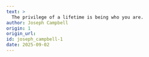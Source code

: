 ```yaml
---
text: >
  The privilege of a lifetime is being who you are.
author: Joseph Campbell
origin: 1
origin_url:
id: joseph_campbell-1
date: 2025-09-02 
---
```

